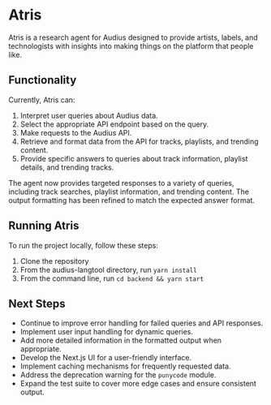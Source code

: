 # Atris

Atris is a research agent for Audius designed to provide artists, labels, and technologists with insights into making things on the platform that people like.

## Functionality

Currently, Atris can:
1. Interpret user queries about Audius data.
2. Select the appropriate API endpoint based on the query.
3. Make requests to the Audius API.
4. Retrieve and format data from the API for tracks, playlists, and trending content.
5. Provide specific answers to queries about track information, playlist details, and trending tracks.

The agent now provides targeted responses to a variety of queries, including track searches, playlist information, and trending content. The output formatting has been refined to match the expected answer format.

## Running Atris

To run the project locally, follow these steps:

1. Clone the repository
2. From the audius-langtool directory, run `yarn install`
3. From the command line, run `cd backend && yarn start`

## Next Steps

- Continue to improve error handling for failed queries and API responses.
- Implement user input handling for dynamic queries.
- Add more detailed information in the formatted output when appropriate.
- Develop the Next.js UI for a user-friendly interface.
- Implement caching mechanisms for frequently requested data.
- Address the deprecation warning for the `punycode` module.
- Expand the test suite to cover more edge cases and ensure consistent output.